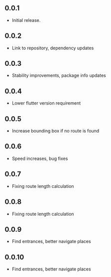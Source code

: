 ## 0.0.1

* Initial release.

## 0.0.2

* Link to repository, dependency updates 

## 0.0.3

* Stability improvements, package info updates

## 0.0.4

* Lower flutter version requirement

## 0.0.5

* Increase bounding box if no route is found

## 0.0.6

* Speed increases, bug fixes

## 0.0.7

* Fixing route length calculation 

## 0.0.8

* Fixing route length calculation

## 0.0.9

* Find entrances, better navigate places

## 0.0.10

* Find entrances, better navigate places